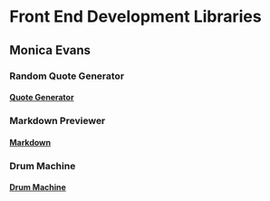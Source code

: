 # Front End Development Libraries
## Monica Evans
### Random Quote Generator 
#### [Quote Generator](https://codepen.io/mxw035/full/XWePdbR)
### Markdown Previewer
#### [Markdown](https://codepen.io/mxw035/full/wvrQROm)
### Drum Machine
#### [Drum Machine](https://codepen.io/mxw035/full/abLPqXp)

